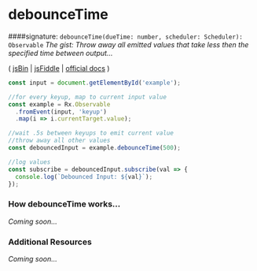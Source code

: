 # debounceTime
####signature: `debounceTime(dueTime: number, scheduler: Scheduler): Observable`
*The gist: Throw away all emitted values that take less then the specified time between output...*

( [jsBin](http://jsbin.com/kacijarogi/1/edit?js,console,output) | [jsFiddle](https://jsfiddle.net/qg6qfqLz/14/) | [official docs](http://reactivex.io/rxjs/class/es6/Observable.js~Observable.html#instance-method-debounceTime) )

```js
const input = document.getElementById('example');

//for every keyup, map to current input value
const example = Rx.Observable
  .fromEvent(input, 'keyup')
  .map(i => i.currentTarget.value);

//wait .5s between keyups to emit current value
//throw away all other values
const debouncedInput = example.debounceTime(500);

//log values
const subscribe = debouncedInput.subscribe(val => {
  console.log(`Debounced Input: ${val}`);
});
```

### How debounceTime works...
*Coming soon...*


### Additional Resources
*Coming soon...*